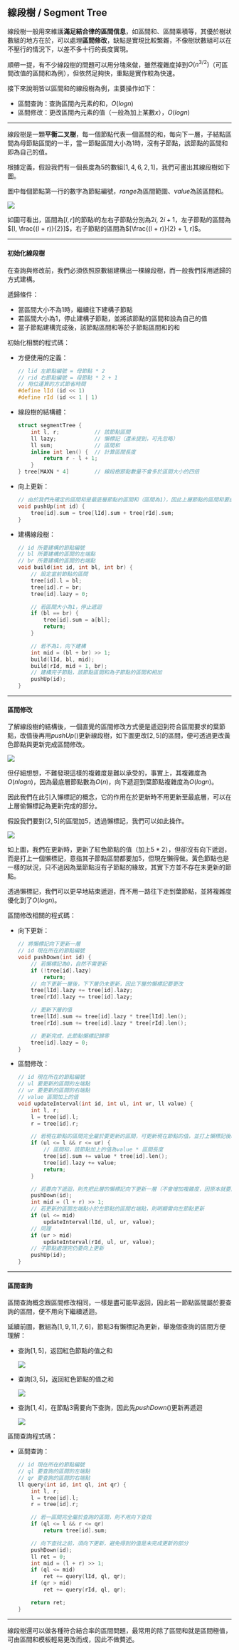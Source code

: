 <!-- ---
export_on_save:
 html: true
--- -->

線段樹 / Segment Tree
---

線段樹一般用來維護**滿足結合律的區間信息**，如區間和、區間乘積等，其優於樹狀數組的地方在於，可以處理**區間修改**，缺點是實現比較繁雜，不像樹狀數組可以在不壓行的情況下，以差不多十行的長度實現。

順帶一提，有不少線段樹的問題可以用分塊來做，雖然複雜度掉到$O(n^{3/2})$（可區間改值的區間和為例），但依然足夠快，重點是實作較為快速。

接下來說明皆以區間和的線段樹為例，主要操作如下：
- 區間查詢：查詢區間內元素的和，$O(logn)$
- 區間修改：更改區間內元素的值（一般為加上某數$x$），$O(logn)$

---

線段樹是一顆**平衡二叉樹**，每一個節點代表一個區間的和，每向下一層，子結點區間為母節點區間的一半，當一節點區間大小為$1$時，沒有子節點，該節點的區間和即為自己的值。

根據定義，假設我們有一個長度為$5$的數組$[1, 4, 6, 2, 1]$，我們可畫出其線段樹如下圖。

圖中每個節點第一行的數字為節點編號，$range$為區間範圍、$value$為該區間和。

![](./graph/1.png)

如圖可看出，區間為$[l, r]$的節點$i$的左右子節點分別為$2i$, $2i + 1$，左子節點的區間為$[l, \frac{(l + r)}{2}]$，右子節點的區間為$[\frac{(l + r)}{2} + 1, r]$。

---

#### 初始化線段樹

在查詢與修改前，我們必須依照原數組建構出一棵線段樹，而一般我們採用遞歸的方式建構。

遞歸條件：
- 當區間大小不為$1$時，繼續往下建構子節點
- 若區間大小為$1$，停止建構子節點，並將該節點的區間和設為自己的值
- 當子節點建構完成後，該節點區間和等於子節點區間和的和

初始化相關的程式碼：
- 方便使用的定義：
  ```cpp
  // lid 左節點編號 = 母節點 * 2
  // rid 右節點編號 = 母節點 * 2 + 1
  // 用位運算的方式節省時間
  #define lId (id << 1)
  #define rId (id << 1 | 1)
  ```
- 線段樹的結構體：
  ```cpp
  struct segmentTree {
      int l, r;           // 該節點區間
      ll lazy;            // 懶標記（還未提到，可先忽略）
      ll sum;             // 區間和
      inline int len() {  // 計算區間長度
          return r - l + 1;
      } 
  } tree[MAXN * 4]        // 線段樹節點數量不會多於區間大小的四倍
  ```
- 向上更新：
  ```cpp
  // 由於我們先確定的區間和是最底層節點的區間和（區間為1），因此上層節點的區間和要由下層相加而得
  void pushUp(int id) {
      tree[id].sum = tree[lId].sum + tree[rId].sum;
  }
  ```
- 建構線段樹：
  ```cpp
  // id 所要建構的節點編號
  // bl 所要建構的區間的左端點
  // br 所要建構的區間的右端點
  void build(int id, int bl, int br) {
      // 設定當前節點的區間
      tree[id].l = bl;    
      tree[id].r = br;
      tree[id].lazy = 0;

      // 若區間大小為1，停止遞迴 
      if (bl == br) {
          tree[id].sum = a[bl];
          return;
      }

      // 若不為1，向下建構
      int mid = (bl + br) >> 1;
      build(lId, bl, mid);
      build(rId, mid + 1, br);
      // 建構完子節點，該節點區間和為子節點的區間和相加
      pushUp(id);
  }
  ```

---

#### 區間修改

了解線段樹的結構後，一個直覺的區間修改方式便是遞迴到符合區間要求的葉節點，改值後再用$pushUp()$更新線段樹，如下圖更改$[2, 5]$的區間，便可透過更改黃色節點與更新完成區間修改。

![](./graph/2.png)

但仔細想想，不難發現這樣的複雜度是難以承受的，事實上，其複雜度為$O(nlogn)$，因為最底層節點數為$O(n)$，向下遞迴到葉節點複雜度為$O(logn)$。

因此我們在此引入懶標記的概念，它的作用在於更新時不用更新至最底層，可以在上層偷懶標記為更新完成的部分。

假設我們要對$[2, 5]$的區間加$5$，透過懶標記，我們可以如此操作。

![](./graph/3.png)

如上圖，我們在更新時，更新了紅色節點的值（加上$5 * 2$），但卻沒有向下遞迴，而是打上一個懶標記，意指其子節點區間都要加$5$，但現在懶得做。黃色節點也是一樣的狀況，只不過因為葉節點沒有子節點的緣故，其實下方並不存在未更新的節點。

透過懶標記，我們可以更早地結束遞迴，而不用一路往下走到葉節點，並將複雜度優化到了$O(logn)$。

區間修改相關的程式碼：
- 向下更新：
  ```cpp
  // 將懶標記向下更新一層
  // id 現在所在的節點編號
  void pushDown(int id) {
      // 若懶標記為0，自然不需更新
      if (!tree[id].lazy)
          return;
      // 向下更新一層後，下下層仍未更新，因此下層的懶標記要更改
      tree[lId].lazy += tree[id].lazy;
      tree[rId].lazy += tree[id].lazy;

      // 更新下層的值
      tree[lId].sum += tree[id].lazy * tree[lId].len();
      tree[rId].sum += tree[id].lazy * tree[rId].len();

      // 更新完成，此節點懶標記歸零
      tree[id].lazy = 0;
  }
  ```
- 區間修改：
  ```cpp
  // id 現在所在的節點編號
  // ul 要更新的區間的左端點
  // ur 要更新的區間的右端點
  // value 區間加上的值
  void updateInterval(int id, int ul, int ur, ll value) {
      int l, r;
      l = tree[id].l;
      r = tree[id].r;

      // 若現在節點的區間完全屬於要更新的區間，可更新現在節點的值，並打上懶標記後結束遞迴
      if (ul <= l && r <= ur) {
          // 區間和，該節點加上的值為value * 區間長度
          tree[id].sum += value * tree[id].len();
          tree[id].lazy += value;
          return;
      }

      // 若要向下遞迴，則先把此層的懶標記向下更新一層（不會增加複雜度，因原本就要向下遞迴）
      pushDown(id);
      int mid = (l + r) >> 1;
      // 若更新的區間左端點小於左節點的區間右端點，則明顯需向左節點更新
      if (ul <= mid)
          updateInterval(lId, ul, ur, value);
      // 同理
      if (ur > mid)
          updateInterval(rId, ul, ur, value);
      // 子節點處理完仍要向上更新
      pushUp(id);
  }
  ```

---

#### 區間查詢

區間查詢概念跟區間修改相同，一樣是盡可能早返回，因此若一節點區間屬於要查詢的區間，便不用向下繼續遞迴。

延續前圖，數組為$[1, 9, 11, 7, 6]$，節點$3$有懶標記為更新，舉幾個查詢的區間方便理解：
- 查詢$[1, 5]$，返回紅色節點的值之和

  ![](./graph/4.png)

- 查詢$[3, 5]$，返回紅色節點的值之和

  ![](./graph/5.png)

- 查詢$[1, 4]$，在節點$3$需要向下查詢，因此先$pushDown()$更新再遞迴

  ![](./graph/6.png)

區間查詢程式碼：
- 區間查詢：
  ```cpp
  // id 現在所在的節點編號
  // ql 要查詢的區間的左端點
  // qr 要查詢的區間的右端點 
  ll query(int id, int ql, int qr) {
      int l, r;
      l = tree[id].l;
      r = tree[id].r;

      // 若一區間完全屬於查詢的區間，則不用向下查找
      if (ql <= l && r <= qr)
          return tree[id].sum;

      // 向下查找之前，須向下更新，避免得到的值是未完成更新的部分
      pushDown(id);
      ll ret = 0;
      int mid = (l + r) >> 1;
      if (ql <= mid)
          ret += query(lId, ql, qr);
      if (qr > mid)
          ret += query(rId, ql, qr);

      return ret;
  }
  ```

---

線段樹還可以做各種符合結合率的區間問題，最常用的除了區間和就是區間極值，可由區間和模板輕易更改而成，因此不做贅述。